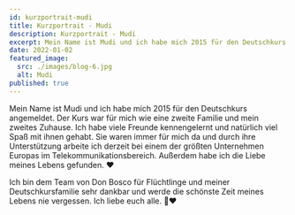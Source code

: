 ```yaml
---
id: kurzportrait-mudi
title: Kurzportrait - Mudi
description: Kurzportrait - Mudi
excerpt: Mein Name ist Mudi und ich habe mich 2015 für den Deutschkurs angemeldet. Der Kurs war für mich wie eine zweite Familie und mein zweites Zuhause.
date: 2022-01-02
featured_image:
  src: ./images/blog-6.jpg
  alt: Mudi
published: true
---
```


Mein Name ist Mudi und ich habe mich 2015 für den Deutschkurs angemeldet. Der Kurs war für mich wie eine zweite Familie und mein zweites Zuhause. Ich habe viele Freunde kennengelernt und natürlich viel Spaß mit ihnen gehabt. Sie waren immer für mich da und durch ihre Unterstützung arbeite ich derzeit bei einem der größten Unternehmen Europas im Telekommunikationsbereich. Außerdem habe ich die Liebe meines Lebens gefunden. ❤️

Ich bin dem Team von Don Bosco für Flüchtlinge und meiner Deutschkursfamilie sehr dankbar und werde die schönste Zeit meines Lebens nie vergessen. Ich liebe euch alle. 🌸❤️

